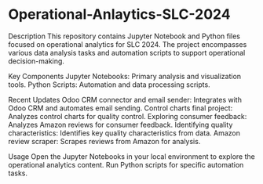 # Operational-Anlaytics-SLC-2024

Description
This repository contains Jupyter Notebook and Python files focused on operational analytics for SLC 2024. The project encompasses various data analysis tasks and automation scripts to support operational decision-making.

Key Components
Jupyter Notebooks: Primary analysis and visualization tools.
Python Scripts: Automation and data processing scripts.

Recent Updates
Odoo CRM connector and email sender: Integrates with Odoo CRM and automates email sending.
Control charts final project: Analyzes control charts for quality control.
Exploring consumer feedback: Analyzes Amazon reviews for consumer feedback.
Identifying quality characteristics: Identifies key quality characteristics from data.
Amazon review scraper: Scrapes reviews from Amazon for analysis.

Usage
Open the Jupyter Notebooks in your local environment to explore the operational analytics content. Run Python scripts for specific automation tasks.
